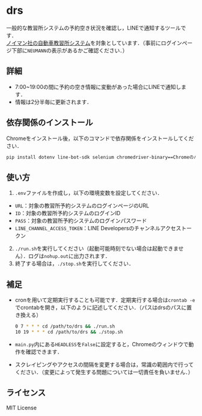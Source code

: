 # drs

一般的な教習所システムの予約空き状況を確認し，LINEで通知するツールです．  
[ノイマン社の自動車教習所システム](https://www.neumann.jp/product/kyosyu-sys)を対象としています．（事前にログインページ下部に`NEUMANN`の表示があるかご確認ください．）

## 詳細

* 7:00~19:00の間に予約の空き情報に変動があった場合にLINEで通知します．
* 情報は2分半毎に更新されます．

## 依存関係のインストール

Chromeをインストール後，以下のコマンドで依存関係をインストールしてください．

```bash
pip install dotenv line-bot-sdk selenium chromedriver-binary==Chromeのバージョン
```

## 使い方

1. `.env`ファイルを作成し，以下の環境変数を設定してください．

  * `URL`：対象の教習所予約システムのログインページのURL
  * `ID`：対象の教習所予約システムのログインID
  * `PASS`：対象の教習所予約システムのログインパスワード
  * `LINE_CHANNEL_ACCESS_TOKEN`：LINE Developersのチャンネルアクセストークン

2. `./run.sh`を実行してください（起動可能時刻でない場合は起動できません）．ログは`nohup.out`に出力されます．
3. 終了する場合は，`./stop.sh`を実行してください．

## 補足

* cronを用いて定期実行することも可能です．定期実行する場合は`crontab -e`でcrontabを開き，以下のように記述してください．（パスはdrsのパスに置き換える）

  ```bash
  0 7 * * * cd /path/to/drs && ./run.sh
  10 19 * * * cd /path/to/drs && ./stop.sh
  ```

* `main.py`内にある`HEADLESS`を`False`に設定すると，Chromeのウィンドウで動作を確認できます．
* スクレイピングやアクセスの間隔を変更する場合は，常識の範囲内で行ってください．（変更によって発生する問題については一切責任を負いません．）

## ライセンス

MIT License